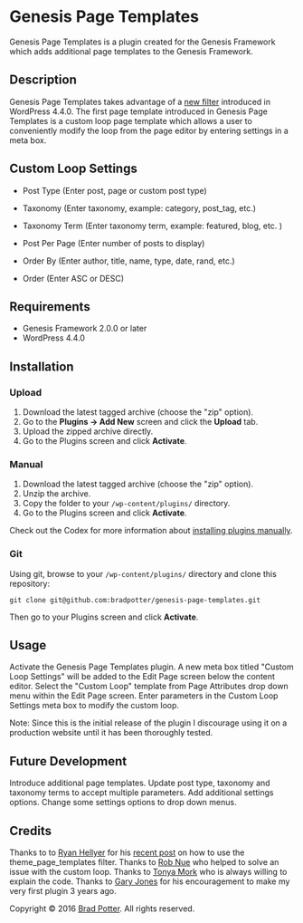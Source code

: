 # Genesis Page Templates

Genesis Page Templates is a plugin created for the Genesis Framework which adds additional page templates to the Genesis Framework.

## Description

Genesis Page Templates takes advantage of a [new filter](https://core.trac.wordpress.org/changeset/34995/) introduced in WordPress 4.4.0. The first page template introduced in Genesis Page Templates is a custom loop page template which allows a user to conveniently modify the loop from the page editor by entering settings in a meta box.


## Custom Loop Settings

* Post Type (Enter post, page or custom post type) 

* Taxonomy (Enter taxonomy, example: category, post_tag, etc.)

* Taxonomy Term (Enter taxonomy term, example: featured, blog, etc. )

* Post Per Page (Enter number of posts to display)

* Order By (Enter author, title, name, type, date, rand, etc.)

* Order (Enter ASC or DESC)


## Requirements

* Genesis Framework 2.0.0 or later
* WordPress 4.4.0

## Installation

### Upload

1. Download the latest tagged archive (choose the "zip" option).
2. Go to the __Plugins -> Add New__ screen and click the __Upload__ tab.
3. Upload the zipped archive directly.
4. Go to the Plugins screen and click __Activate__.

### Manual

1. Download the latest tagged archive (choose the "zip" option).
2. Unzip the archive.
3. Copy the folder to your `/wp-content/plugins/` directory.
4. Go to the Plugins screen and click __Activate__.

Check out the Codex for more information about [installing plugins manually](http://codex.wordpress.org/Managing_Plugins#Manual_Plugin_Installation).

### Git

Using git, browse to your `/wp-content/plugins/` directory and clone this repository:

`git clone git@github.com:bradpotter/genesis-page-templates.git`

Then go to your Plugins screen and click __Activate__.

## Usage

Activate the Genesis Page Templates plugin. A new meta box titled "Custom Loop Settings" will be added to the Edit Page screen below the content editor. Select the "Custom Loop" template from Page Attributes drop down menu within the Edit Page screen. Enter parameters in the Custom Loop Settings meta box to modify the custom loop. 

Note: Since this is the initial release of the plugin I discourage using it on a production website until it has been thoroughly tested.

## Future Development

Introduce additional page templates. Update post type, taxonomy and taxonomy terms to accept multiple parameters. Add additional settings options. Change some settings options to drop down menus.

## Credits

Thanks to to [Ryan Hellyer](https://twitter.com/ryanhellyer) for his [recent post](https://geek.hellyer.kiwi/2016/01/20/dynamic-page-templates-in-wordpress-4-4/) on how to use the theme_page_templates filter.
Thanks to [Rob Nue](https://twitter.com/rob_neu) who helped to solve an issue with the custom loop.
Thanks to [Tonya Mork](https://twitter.com/hellofromTonya) who is always willing to explain the code.
Thanks to [Gary Jones](http://gamajo.com) for his encouragement to make my very first plugin 3 years ago.

Copyright © 2016 [Brad Potter](http://bradpotter.com). All rights reserved.
